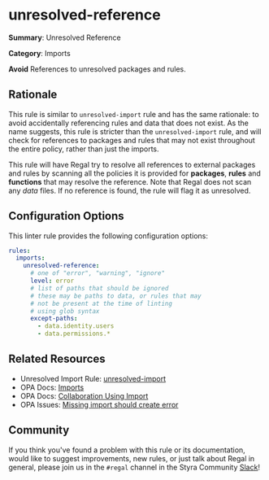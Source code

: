 # unresolved-reference

**Summary**: Unresolved Reference

**Category**: Imports

**Avoid**
References to unresolved packages and rules.

## Rationale

This rule is similar to `unresolved-import` rule and has the same rationale:
to avoid accidentally referencing rules and data that does not exist.
As the name suggests, this rule is stricter than the `unresolved-import` rule,
and will check for references to packages and rules that may not exist throughout the entire policy,
rather than just the imports.

This rule will have Regal try to resolve all references to external packages and rules by scanning all the policies it is
provided for **packages**, **rules** and **functions** that may resolve the reference. Note that Regal does not scan any
_data_ files. If no reference is found, the rule will flag it as unresolved.

## Configuration Options

This linter rule provides the following configuration options:
```yaml
rules:
  imports:
    unresolved-reference:
      # one of "error", "warning", "ignore"
      level: error
      # list of paths that should be ignored
      # these may be paths to data, or rules that may
      # not be present at the time of linting
      # using glob syntax
      except-paths:
        - data.identity.users
        - data.permissions.*
```

## Related Resources

- Unresolved Import Rule: [unresolved-import](./unresolved-import)
- OPA Docs: [Imports](https://www.openpolicyagent.org/docs/policy-language/#imports)
- OPA Docs: [Collaboration Using Import](https://www.openpolicyagent.org/docs/faq/#collaboration-using-import)
- OPA Issues: [Missing import should create error](https://github.com/open-policy-agent/opa/issues/491)

## Community

If you think you've found a problem with this rule or its documentation, would like to suggest improvements, new rules,
or just talk about Regal in general, please join us in the `#regal` channel in the Styra Community
[Slack](https://communityinviter.com/apps/styracommunity/signup)!
